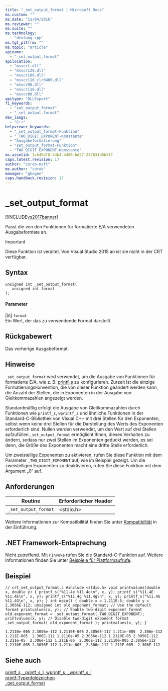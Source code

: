 ```yaml
---
title: "_set_output_format | Microsoft Docs"
ms.custom: ""
ms.date: "11/04/2016"
ms.reviewer: ""
ms.suite: ""
ms.technology: 
  - "devlang-cpp"
ms.tgt_pltfrm: ""
ms.topic: "article"
apiname: 
  - "_set_output_format"
apilocation: 
  - "msvcrt.dll"
  - "msvcr120.dll"
  - "msvcr100.dll"
  - "msvcr110_clr0400.dll"
  - "msvcr90.dll"
  - "msvcr110.dll"
  - "msvcr80.dll"
apitype: "DLLExport"
f1_keywords: 
  - "set_output_format"
  - "_set_output_format"
dev_langs: 
  - "C++"
helpviewer_keywords: 
  - "_set_output_format-Funktion"
  - "_TWO_DIGIT_EXPONENT-Konstante"
  - "Ausgabeformatierung"
  - "set_output_format-Funktion"
  - "TWO_DIGIT_EXPONENT-Konstante"
ms.assetid: 1cb48df8-44b4-4400-bd27-287831d6b3ff
caps.latest.revision: 17
author: "corob-msft"
ms.author: "corob"
manager: "ghogen"
caps.handback.revision: 17
---
```

# _set_output_format
[!INCLUDE[vs2017banner](../assembler/inline/includes/vs2017banner.md)]

Passt die von den Funktionen für formatierte E\/A verwendeten Ausgabeformate an.  
  
> [!IMPORTANT]
>  Diese Funktion ist veraltet. Von Visual Studio 2015 an ist sie nicht in der CRT verfügbar.  
  
## Syntax  
  
```  
unsigned int _set_output_format(  
   unsigned int format  
);  
```  
  
#### Parameter  
 \[in\] `format`  
 Ein Wert, der das zu verwendende Format darstellt.  
  
## Rückgabewert  
 Das vorherige Ausgabeformat.  
  
## Hinweise  
 `_set_output_format` wird verwendet, um die Ausgabe von Funktionen für formatierte E\/A, wie z. B. [printf\_s](../c-runtime-library/reference/printf-s-printf-s-l-wprintf-s-wprintf-s-l.md) zu konfigurieren. Zurzeit ist die einzige Formatierungskonvention, die von dieser Funktion geändert werden kann, die Anzahl der Stellen, die in Exponenten in der Ausgabe von Gleitkommazahlen angezeigt werden.  
  
 Standardmäßig erfolgt die Ausgabe von Gleitkommazahlen durch Funktionen wie `printf_s`, `wprintf_s` und ähnliche Funktionen in der Standard\-C\-Bibliothek von Visual C\+\+ mit drei Stellen für den Exponenten, selbst wenn keine drei Stellen für die Darstellung des Werts des Exponenten erforderlich sind. Nullen werden verwendet, um den Wert auf drei Stellen aufzufüllen.`_set_output_format` ermöglicht Ihnen, dieses Verhalten zu ändern, sodass nur zwei Stellen im Exponenten geduckt werden, es sei denn, die Größe des Exponenten macht eine dritte Stelle erforderlich.  
  
 Um zweistellige Exponenten zu aktivieren, rufen Sie diese Funktion mit dem Parameter `_TWO_DIGIT_EXPONENT` auf, wie im Beispiel gezeigt. Um die zweistelligen Exponenten zu deaktivieren, rufen Sie diese Funktion mit dem Argument „0“ auf.  
  
## Anforderungen  
  
|Routine|Erforderlicher Header|  
|-------------|---------------------------|  
|`_set_output_format`|\<stdio.h\>|  
  
 Weitere Informationen zur Kompatibilität finden Sie unter [Kompatibilität](../c-runtime-library/compatibility.md) in der Einführung.  
  
## .NET Framework-Entsprechung  
 Nicht zutreffend. Mit `PInvoke` rufen Sie die Standard\-C\-Funktion auf. Weitere Informationen finden Sie unter [Beispiele für Plattformaufrufe](../Topic/Platform%20Invoke%20Examples.md).  
  
## Beispiel  
  
```  
// crt_set_output_format.c #include <stdio.h> void printvalues(double x, double y) { printf_s("%11.4e %11.4e\n", x, y); printf_s("%11.4E %11.4E\n", x, y); printf_s("%11.4g %11.4g\n", x, y); printf_s("%11.4G %11.4G\n", x, y); } int main() { double x = 1.211E-5; double y = 2.3056E-112; unsigned int old_exponent_format; // Use the default format printvalues(x, y); // Enable two-digit exponent format old_exponent_format = _set_output_format(_TWO_DIGIT_EXPONENT); printvalues(x, y); // Disable two-digit exponent format _set_output_format( old_exponent_format ); printvalues(x, y); }  
```  
  
```Output  
1.2110e-005 2.3056e-112 1.2110E-005 2.3056E-112 1.211e-005  2.306e-112 1.211E-005  2.306E-112 1.2110e-05 2.3056e-112 1.2110E-05 2.3056E-112 1.211e-05  2.306e-112 1.211E-05  2.306E-112 1.2110e-005 2.3056e-112 1.2110E-005 2.3056E-112 1.211e-005  2.306e-112 1.211E-005  2.306E-112  
```  
  
## Siehe auch  
 [printf\_s, \_printf\_s\_l, wprintf\_s, \_wprintf\_s\_l](../c-runtime-library/reference/printf-s-printf-s-l-wprintf-s-wprintf-s-l.md)   
 [printf\-Typenfeldzeichen](../c-runtime-library/printf-type-field-characters.md)   
 [\_get\_output\_format](../c-runtime-library/get-output-format.md)